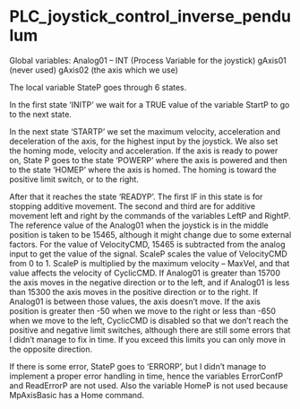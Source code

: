 # PLC_joystick_control_inverse_pendulum

Global variables:
Analog01 – INT (Process Variable for the joystick)
gAxis01 (never used)
gAxis02 (the axis which we use)
  
The local variable StateP goes through 6 states.

In the first state ‘INITP’ we wait for a TRUE value of the variable StartP to go to the next state.

In the next state ‘STARTP’ we set the maximum velocity, acceleration and deceleration of the axis, for the highest input by the joystick. 
We also set the homing mode, velocity and acceleration. 
If the axis is ready to power on, State P goes to the state ‘POWERP’ where the axis is powered and then to the state ‘HOMEP’ where the axis is homed. 
The homing is toward the positive limit switch, or to the right.

After that it reaches the state ‘READYP’. 
The first IF in this state is for stopping additive movement. 
The second and third are for additive movement left and right by the commands of the variables LeftP and RightP.
The reference value of the Analog01 when the joystick is in the middle position is taken to be 15465, although it might change due to some external factors. 
For the value of VelocityCMD, 15465 is subtracted from the analog input to get the value of the signal. 
ScaleP scales the value of VelocityCMD from 0 to 1. 
ScaleP is multiplied by the maximum velocity – MaxVel, and that value affects the velocity of CyclicCMD. 
If Analog01 is greater than 15700 the axis moves in the negative direction or to the left, and if Analog01 is less than 15300 the axis moves in the positive direction or to the right. 
If Analog01 is between those values, the axis doesn’t move. 
If the axis position is greater then -50 when we move to the right or less than -650 when we move to the left, CyclicCMD is disabled so that we don’t reach the positive and negative limit switches, although there are still some errors that I didn’t manage to fix in time. 
If you exceed this limits you can only move in the opposite direction.


If there is some error, StateP goes to ‘ERRORP’, but I didn’t manage to implement a proper error handling in time, hence the variables ErrorConfP and ReadErrorP are not used. 
Also the variable HomeP is not used because MpAxisBasic has a Home command.
